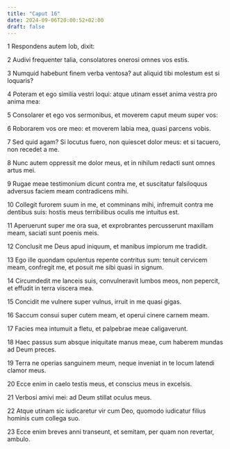 ```yaml
---
title: "Caput 16"
date: 2024-09-06T20:00:52+02:00
draft: false
---
```



1 Respondens autem Iob, dixit:

2 Audivi frequenter talia, consolatores onerosi omnes vos estis.

3 Numquid habebunt finem verba ventosa? aut aliquid tibi molestum est si loquaris?

4 Poteram et ego similia vestri loqui: atque utinam esset anima vestra pro anima mea:

5 Consolarer et ego vos sermonibus, et moverem caput meum super vos:

6 Roborarem vos ore meo: et moverem labia mea, quasi parcens vobis.

7 Sed quid agam? Si locutus fuero, non quiescet dolor meus: et si tacuero, non recedet a me.

8 Nunc autem oppressit me dolor meus, et in nihilum redacti sunt omnes artus mei.

9 Rugae meae testimonium dicunt contra me, et suscitatur falsiloquus adversus faciem meam contradicens mihi.

10 Collegit furorem suum in me, et comminans mihi, infremuit contra me dentibus suis: hostis meus terribilibus oculis me intuitus est.

11 Aperuerunt super me ora sua, et exprobrantes percusserunt maxillam meam, saciati sunt poenis meis.

12 Conclusit me Deus apud iniquum, et manibus impiorum me tradidit.

13 Ego ille quondam opulentus repente contritus sum: tenuit cervicem meam, confregit me, et posuit me sibi quasi in signum.

14 Circumdedit me lanceis suis, convulneravit lumbos meos, non pepercit, et effudit in terra viscera mea.

15 Concidit me vulnere super vulnus, irruit in me quasi gigas.

16 Saccum consui super cutem meam, et operui cinere carnem meam.

17 Facies mea intumuit a fletu, et palpebrae meae caligaverunt.

18 Haec passus sum absque iniquitate manus meae, cum haberem mundas ad Deum preces.

19 Terra ne operias sanguinem meum, neque inveniat in te locum latendi clamor meus.

20 Ecce enim in caelo testis meus, et conscius meus in excelsis.

21 Verbosi amivi mei: ad Deum stillat oculus meus.

22 Atque utinam sic iudicaretur vir cum Deo, quomodo iudicatur filius hominis cum collega suo.

23 Ecce enim breves anni transeunt, et semitam, per quam non revertar, ambulo.

